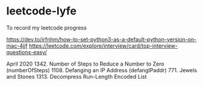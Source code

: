 # leetcode-lyfe
To record my leetcode progress

<https://dev.to/irfnhm/how-to-set-python3-as-a-default-python-version-on-mac-4jjf>
<https://leetcode.com/explore/interview/card/top-interview-questions-easy/>

April 2020
1342. Number of Steps to Reduce a Number to Zero (numberOfSteps)
1108. Defanging an IP Address (defangIPaddr)
771. Jewels and Stones
1313. Decompress Run-Length Encoded List